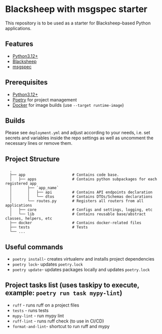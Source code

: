 # Blacksheep with msgspec starter

This repository is to be used as a starter for Blacksheep-based Python applications.

## Features

- [Python3.12+](https://www.python.org/)
- [Blacksheep](https://www.neoteroi.dev/blacksheep/)
- [msgspec](https://github.com/jcrist/msgspec)

## Prerequisites

- [Python3.12+](https://www.python.org/)
- [Poetry](https://python-poetry.org/) for project management
- [Docker](https://docs.docker.com/) for image builds (use `--target runtime-image`)


## Builds

Please see `deployment.yml` and adjust according to your needs, i.e. set secrets and variables inside the repo settings
as well as uncomment the necessary lines or remove them.

## Project Structure

```
  .
  ├── app                     # Contains code base.
  │   ├── apps                # Contains python subpackages for each registered app
  │       ├── `app_name`
  │       │   ├── api         # Contains API endpoints declaration
  │       │   └── dtos        # Contains DTOs/Schemas declarations
  │       └── routes.py       # Registers all routers from all applications
  │   ├── core                # Configs and settings, logging, etc
  │   └── lib                 # Contains reusable base/abstract classes, helpers, etc
  ├── docker                  # Contains docker-related files
  ├── tests                   # Tests
  └── ...
```

## Useful commands

-  `poetry install`- creates virtualenv and installs project dependencies
-  `poetry lock`- updates `poetry.lock`
-  `poetry update`- updates packages locally and updates `poetry.lock`

## Project tasks list (uses taskipy to execute, example: `poetry run task mypy-lint`)
-  `ruff` - runs ruff on a project files
-  `tests` - runs tests
-  `mypy-lint` - run mypy lint
-  `ruff-lint` - runs ruff check (to use in CI/CD)
-  `format-and-lint`- shortcut to run ruff and mypy
